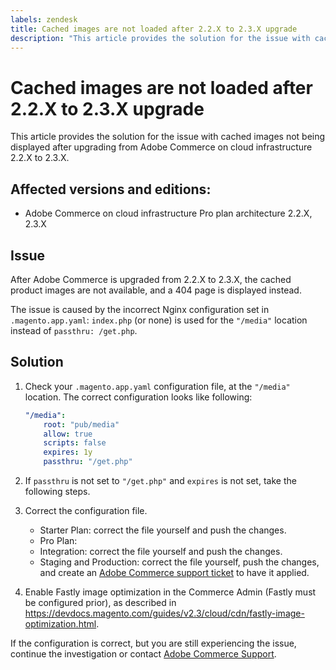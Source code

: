 ```yaml
---
labels: zendesk
title: Cached images are not loaded after 2.2.X to 2.3.X upgrade
description: "This article provides the solution for the issue with cached images not being displayed after upgrading from Adobe Commerce on cloud infrastructure 2.2.X to 2.3.X."
---
```


# Cached images are not loaded after 2.2.X to 2.3.X upgrade

This article provides the solution for the issue with cached images not being displayed after upgrading from Adobe Commerce on cloud infrastructure 2.2.X to 2.3.X.

## Affected versions and editions:

* Adobe Commerce on cloud infrastructure Pro plan architecture 2.2.X, 2.3.X

## Issue

After Adobe Commerce is upgraded from 2.2.X to 2.3.X, the cached product images are not available, and a 404 page is displayed instead.

The issue is caused by the incorrect Nginx configuration set in `.magento.app.yaml`: `index.php` (or none) is used for the `"/media"` location instead of `passthru: /get.php`.

## Solution

1. Check your `.magento.app.yaml` configuration file, at the `"/media"` location. The correct configuration looks like following:

   ```yaml
   "/media":
       root: "pub/media"
       allow: true
       scripts: false
       expires: 1y
       passthru: "/get.php"
   ```
   
1. If `passthru` is not set to `"/get.php"` and `expires` is not set, take the following steps.
1. Correct the configuration file.
    * Starter Plan: correct the file yourself and push the changes.
    * Pro Plan:
    * Integration: correct the file yourself and push the changes.
    * Staging and Production: correct the file yourself, push the changes, and create an [Adobe Commerce support ticket](https://experienceleague.adobe.com/docs/commerce-knowledge-base/kb/help-center-guide/magento-help-center-user-guide.html#submit-ticket) to have it applied.

1. Enable Fastly image optimization in the Commerce Admin (Fastly must be configured prior), as described in <https://devdocs.magento.com/guides/v2.3/cloud/cdn/fastly-image-optimization.html>.

If the configuration is correct, but you are still experiencing the issue, continue the investigation or contact [Adobe Commerce Support](https://experienceleague.adobe.com/docs/commerce-knowledge-base/kb/help-center-guide/magento-help-center-user-guide.html#submit-ticket).